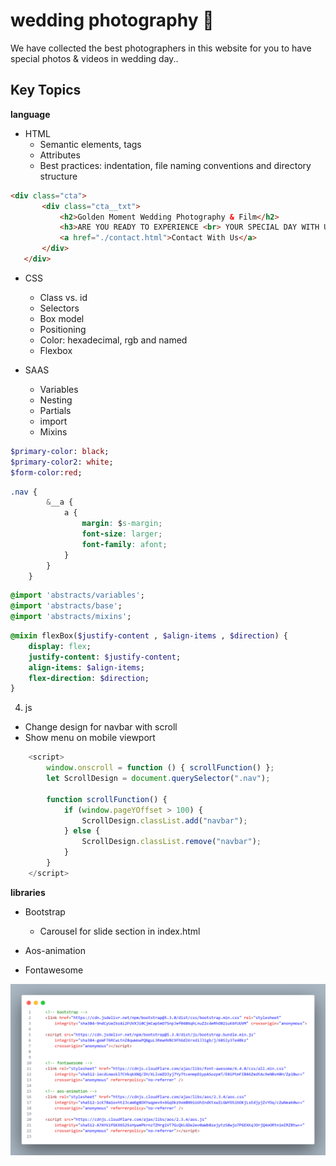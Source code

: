 # wedding photography 🎉
We have collected the best photographers in this website for you to have special photos & videos in wedding day..
## Key Topics

**language**
+ HTML
  + Semantic elements, tags
  + Attributes
  + Best practices: indentation, file naming conventions and directory structure
    
 ```html
<div class="cta">
        <div class="cta__txt">
            <h2>Golden Moment Wedding Photography & Film</h2>
            <h3>ARE YOU READY TO EXPERIENCE <br> YOUR SPECIAL DAY WITH US?</h3>
            <a href="./contact.html">Contact With Us</a>
        </div>
    </div>
 ```
+ CSS
  +  Class vs. id
  +  Selectors
  +  Box model
  +  Positioning
  +  Color: hexadecimal, rgb and named
  +  Flexbox

+ SAAS
  + Variables
  + Nesting
  + Partials
  + import
  + Mixins
    
```sass
$primary-color: black;
$primary-color2: white;
$form-color:red;
```

```css
.nav {
        &__a {
            a {
                margin: $s-margin;
                font-size: larger;
                font-family: afont;
            }
        }
    }
```

```sass
@import 'abstracts/variables';
@import 'abstracts/base';
@import 'abstracts/mixins';
```

```sass
@mixin flexBox($justify-content , $align-items , $direction) {
    display: flex;
    justify-content: $justify-content;
    align-items: $align-items;
    flex-direction: $direction;
}
```
4. js
  + Change design for navbar with scroll
  + Show menu on mobile viewport

```js
    <script>
        window.onscroll = function () { scrollFunction() };
        let ScrollDesign = document.querySelector(".nav");

        function scrollFunction() {
            if (window.pageYOffset > 100) {
                ScrollDesign.classList.add("navbar");
            } else {
                ScrollDesign.classList.remove("navbar");
            }
        }
    </script>
```


**libraries**
+ Bootstrap
  + Carousel for slide section in index.html
 
+ Aos-animation
+ Fontawesome

![library-code](./images/code/code.png)
